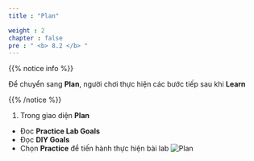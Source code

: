 ```yaml
---
title : "Plan"

weight : 2
chapter : false
pre : " <b> 8.2 </b> "
---
```


{{% notice info %}}

Để chuyển sang **Plan**, người chơi thực hiện các bước tiếp sau khi **Learn**

{{% /notice %}}

1. Trong giao diện **Plan**

- Đoc **Practice Lab Goals**
- Đọc **DIY Goals**
- Chọn **Practice** để tiến hành thực hiện bài lab
![Plan](/images/8-awspricingcalculator/8.2-plan/1-plan.png)